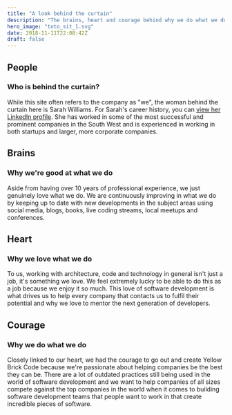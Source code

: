 ```yaml
---
title: "A look behind the curtain"
description: "The brains, heart and courage behind why we do what we do"
hero_image: "toto_sit_1.svg"
date: 2018-11-11T22:08:42Z
draft: false
---
```

<div class="title-wrapper wide-title-wrapper has-text-centered" id="people">
    <h2 class="title is-2">People</h2>
    <h3 class="subtitle is-5 is-muted">Who is behind the curtain?</h3>
    <div class="divider is-centered"></div>
</div>
<div class="service-card mt-20">
    <p>
        While this site often refers to the company as "we", the woman behind the curtain here is Sarah Williams. For Sarah's career history, you can <a href="https://www.linkedin.com/in/sarah-williams-cardiff/" target="_blank">view her LinkedIn profile</a>. She has worked in some of the most successful and prominent companies in the South West and is experienced in working in both startups and larger, more corporate companies.
    </p>
</div>
<div class="title-wrapper wide-title-wrapper has-text-centered" id="brains">
    <h2 class="title is-2">Brains</h2>
    <h3 class="subtitle is-5 is-muted">Why we're good at what we do</h3>
    <div class="divider is-centered"></div>
</div>
<div class="service-card mt-20">
    <p>
        Aside from having over 10 years of professional experience, we just genuinely love what we do. We are continuously improving in what we do by keeping up to date with new developments in the subject areas using social media, blogs, books, live coding streams, local meetups and conferences.
    </p>
</div>
<div class="title-wrapper wide-title-wrapper has-text-centered" id="heart">
    <h2 class="title is-2">Heart</h2>
    <h3 class="subtitle is-5 is-muted">Why we love what we do</h3>
    <div class="divider is-centered"></div>
</div>
<div class="service-card mt-20">
    <p>
        To us, working with architecture, code and technology in general isn't just a job, it's something we love. We feel extremely lucky to be able to do this as a job because we enjoy it so much. This love of software development is what drives us to help every company that contacts us to fulfil their potential and why we love to mentor the next generation of developers.
    </p>
</div>
<div class="title-wrapper wide-title-wrapper has-text-centered" id="courage">
    <h2 class="title is-2">Courage</h2>
    <h3 class="subtitle is-5 is-muted">Why we do what we do</h3>
    <div class="divider is-centered"></div>
</div>
<div class="service-card mt-20">
    <p>
        Closely linked to our heart, we had the courage to go out and create Yellow Brick Code because we're passionate about helping companies be the best they can be. There are a lot of outdated practices still being used in the world of software development and we want to help companies of all sizes compete against the top companies in the world when it comes to building software development teams that people want to work in that create incredible pieces of software. 
    </p>
</div>